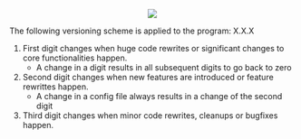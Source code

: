 <p align="center">
  <img src="https://i.imgur.com/2QXCFfW.png">
</p>

The following versioning scheme is applied to the program: X.X.X

1. First digit changes when huge code rewrites or significant changes to core functionalities happen.
	<ul>
		<li>A change in a digit results in all subsequent digits to go back to zero</li>
	</ul>
2. Second digit changes when new features are introduced or feature rewrittes happen.
	<ul>
		<li>A change in a config file always results in a change of the second digit</li>
	</ul>
3. Third digit changes when minor code rewrites, cleanups or bugfixes happen.
